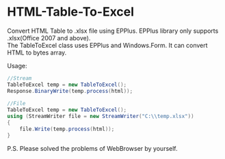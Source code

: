 # HTML-Table-To-Excel
Convert HTML Table to .xlsx file using EPPlus. EPPlus library only supports .xlsx(Office 2007 and above).  
The TableToExcel class uses EPPlus and Windows.Form. It can convert HTML to bytes array.  

Usage:  
```csharp
//Stream  
TableToExcel temp = new TableToExcel();  
Response.BinaryWrite(temp.process(html));  
  
//File  
TableToExcel temp = new TableToExcel();  
using (StreamWriter file = new StreamWriter("C:\\temp.xlsx"))  
{  
    file.Write(temp.process(html));  
}  
```

P.S. Please solved the problems of WebBrowser by yourself.  
